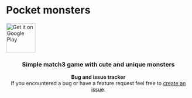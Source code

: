 # Pocket monsters

<a href="https://play.google.com/store/apps/details?id=hr.studeeo.creative.pm" target="_blank"><img alt="Get it on Google Play" height="80" src="https://play.google.com/intl/en_us/badges/images/generic/en_badge_web_generic.png"></a>

<div align="center">

### Simple match3 game with cute and unique monsters
 
**Bug and issue tracker**  
If you encountered a bug or have a feature request feel free to [create an issue](https://github.com/creativestudeeo/pocketmonsters/issues/new).
</div>
